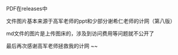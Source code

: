 PDF在releases中

文件图片基本来源于高军老师的ppt和少部分谢希仁老师的计网（第八版）  

md文件的图片是上传图床的，涉及到访问费用等问题就不公开了  

最后再次感谢高军老师拯救我的计网 ~~
